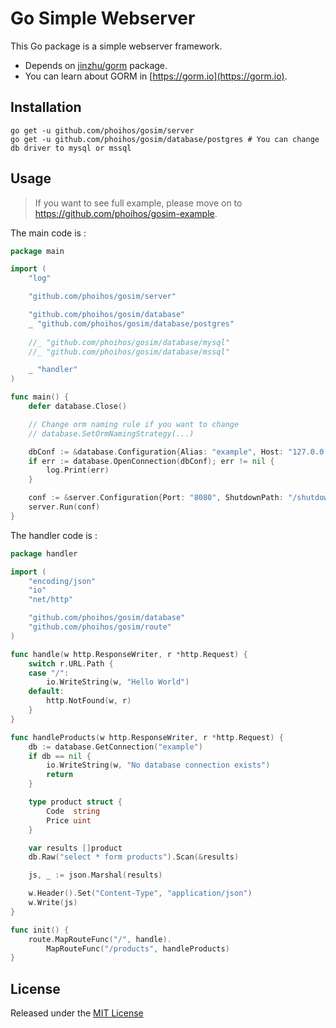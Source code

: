 # Go Simple Webserver

This Go package is a simple webserver framework.
- Depends on [jinzhu/gorm](https://github.com/jinzhu/gorm) package.
- You can learn about GORM in [https://gorm.io](https://gorm.io).

## Installation

```shell
go get -u github.com/phoihos/gosim/server
go get -u github.com/phoihos/gosim/database/postgres # You can change db driver to mysql or mssql
```

## Usage

> If you want to see full example, please move on to https://github.com/phoihos/gosim-example.

The main code is :
```go
package main

import (
	"log"

	"github.com/phoihos/gosim/server"

	"github.com/phoihos/gosim/database"
	_ "github.com/phoihos/gosim/database/postgres"
	
	//_ "github.com/phoihos/gosim/database/mysql"
	//_ "github.com/phoihos/gosim/database/mssql"

	_ "handler"
)

func main() {
	defer database.Close()

	// Change orm naming rule if you want to change
	// database.SetOrmNamingStrategy(...)

	dbConf := &database.Configuration{Alias: "example", Host: "127.0.0.1", Port: "1433", Database: "exam", User: "user", Password: "password"}
	if err := database.OpenConnection(dbConf); err != nil {
		log.Print(err)
	}

	conf := &server.Configuration{Port: "8080", ShutdownPath: "/shutdown"}
	server.Run(conf)
}
```

The handler code is :
```go
package handler

import (
	"encoding/json"
	"io"
	"net/http"

	"github.com/phoihos/gosim/database"
	"github.com/phoihos/gosim/route"
)

func handle(w http.ResponseWriter, r *http.Request) {
	switch r.URL.Path {
	case "/":
		io.WriteString(w, "Hello World")
	default:
		http.NotFound(w, r)
	}
}

func handleProducts(w http.ResponseWriter, r *http.Request) {
	db := database.GetConnection("example")
	if db == nil {
		io.WriteString(w, "No database connection exists")
		return
	}

	type product struct {
		Code  string
		Price uint
	}

	var results []product
	db.Raw("select * form products").Scan(&results)

	js, _ := json.Marshal(results)

	w.Header().Set("Content-Type", "application/json")
	w.Write(js)
}

func init() {
	route.MapRouteFunc("/", handle).
		MapRouteFunc("/products", handleProducts)
}
```

## License

Released under the [MIT License](LICENSE)
